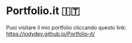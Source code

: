 # Portfolio.it 🇮🇹

Puoi visitare il mio portfolio cliccando questo link: https://jodydev.github.io/Portfolio-it/
